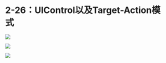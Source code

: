 # 2-26：UIControl以及Target-Action模式

![](https://gitlab.com/kiriha/my-public-pictures/-/raw/main/pictures/2024/06/13_12_25_2_202406131225419.png)

![](https://gitlab.com/kiriha/my-public-pictures/-/raw/main/pictures/2024/06/15_20_21_25_202406152021607.png)

![](https://gitlab.com/kiriha/my-public-pictures/-/raw/main/pictures/2024/06/15_20_24_45_202406152024724.png)
